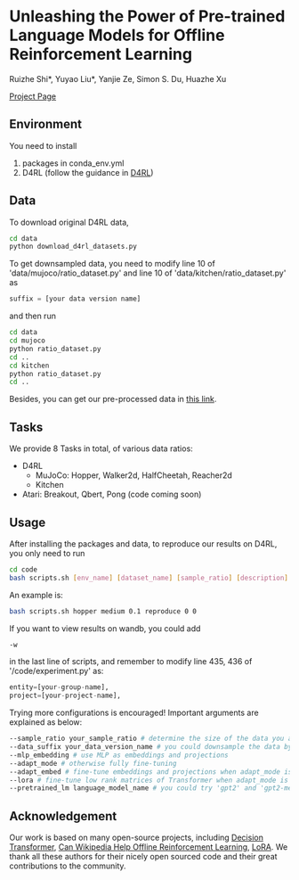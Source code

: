 # Unleashing the Power of Pre-trained Language Models for Offline Reinforcement Learning

Ruizhe Shi*, Yuyao Liu*, Yanjie Ze, Simon S. Du, Huazhe Xu

[Project Page](https://lamo2023.github.io)

## Environment
You need to install 

1. packages in conda_env.yml 
2. D4RL (follow the guidance in [D4RL](https://github.com/Farama-Foundation/D4RL))

## Data
To download original D4RL data, 
```bash
cd data
python download_d4rl_datasets.py
```

To get downsampled data, you need to modify line 10 of 'data/mujoco/ratio_dataset.py' and line 10 of 'data/kitchen/ratio_dataset.py' as 
```python
suffix = [your data version name]
```
and then run
```bash
cd data
cd mujoco
python ratio_dataset.py
cd ..
cd kitchen
python ratio_dataset.py
cd ..
```

Besides, you can get our pre-processed data in [this link](https://drive.google.com/drive/folders/1c3htmB0bCixakM12EmDG4Qr3nMihrj6t?usp=sharing).

## Tasks
We provide 8 Tasks in total, of various data ratios:

- D4RL
  - MuJoCo: Hopper, Walker2d, HalfCheetah, Reacher2d
  - Kitchen
- Atari: Breakout, Qbert, Pong (code coming soon)

## Usage

After installing the packages and data, to reproduce our results on D4RL, you only need to run
```bash
cd code
bash scripts.sh [env_name] [dataset_name] [sample_ratio] [description] [seed] [gpu]
```

An example is:
```bash
bash scripts.sh hopper medium 0.1 reproduce 0 0
```

If you want to view results on wandb, you could add
```bash
-w
```
in the last line of scripts, and remember to modify line 435, 436 of '/code/experiment.py' as:

```python
entity=[your-group-name],
project=[your-project-name],
```

Trying more configurations is encouraged! Important arguments are explained as below:

```bash
--sample_ratio your_sample_ratio # determine the size of the data you are training on, like 0.1
--data_suffix your_data_version_name # you could downsample the data by yourself, default is "d1"
--mlp_embedding # use MLP as embeddings and projections
--adapt_mode # otherwise fully fine-tuning
--adapt_embed # fine-tune embeddings and projections when adapt_mode is ON
--lora # fine-tune low rank matrices of Transformer when adapt_mode is ON
--pretrained_lm language_model_name # you could try 'gpt2' and 'gpt2-medium'
```

## Acknowledgement
Our work is based on many open-source projects, including [Decision Transformer](https://github.com/kzl/decision-transformer), [Can Wikipedia Help Offline Reinforcement Learning](https://github.com/machelreid/can-wikipedia-help-offline-rl), [LoRA](https://github.com/microsoft/LoRA). We thank all these authors for their nicely open sourced code and their great contributions to the community.